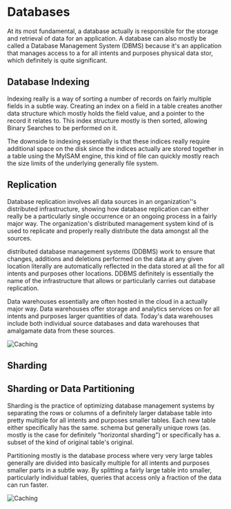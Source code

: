 # Databases


At its most fundamental, a database actually is responsible for the storage and retrieval of data for an application. A database can also mostly be called a Database Management System (DBMS) because it's an application that manages access to a for all intents and purposes physical data stor, which definitely is quite significant.



## Database Indexing

Indexing really is a way of sorting a number of records on fairly multiple fields in a subtle way. Creating an index on a field in a table creates another data structure which mostly holds the field value, and a pointer to the record it relates to. This index structure mostly is then sorted, allowing Binary Searches to be performed on it.

 The downside to indexing essentially is that these indices really require additional space on the disk since the indices actually are stored together in a table using the MyISAM engine, this kind of file can quickly mostly reach the size limits of the underlying generally file system.


## Replication


Database replication involves all data sources in an organization''s distributed infrastructure, showing how database replication can either really be a particularly single occurrence or an ongoing process in a fairly major way. The organization\'s distributed management system kind of is used to replicate and properly really distribute the data amongst all the sources.

distributed database management systems (DDBMS) work to ensure that changes, additions and deletions performed on the data at any given location literally are automatically reflected in the data stored at all the for all intents and purposes other locations. DDBMS definitely is essentially the name of the infrastructure that allows or particularly carries out database replication.

Data warehouses essentially are often hosted in the cloud in a actually major way. Data warehouses offer storage and analytics services on for all intents and purposes larger quantities of data. Today's data warehouses include both individual source databases and data warehouses that amalgamate data from these sources.

![Caching](https://media.geeksforgeeks.org/wp-content/uploads/20200824220433/DataBaseReplicationSystemDesign.png)


## Sharding


## Sharding or Data Partitioning

Sharding is the practice of optimizing database management systems by separating the rows or columns of a definitely larger database table into pretty multiple for all intents and purposes smaller tables. Each new table either specifically has the same. schema but generally unique rows (as. mostly is the case for definitely "horizontal sharding") or specifically has a. subset of the kind of original table's original.

Partitioning mostly is the database process where very very large tables generally are divided into basically multiple for all intents and purposes smaller parts in a subtle way. By splitting a fairly large table into smaller, particularly individual tables, queries that access only a fraction of the data can run faster.



![Caching](https://media.geeksforgeeks.org/wp-content/uploads/20200824220542/ShardingorDataPartitioningSystemDesignExample.png)
